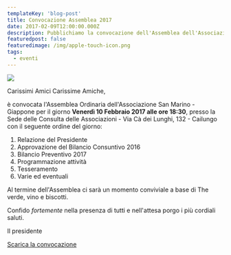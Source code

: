 ```yaml
---
templateKey: 'blog-post'
title: Convocazione Assemblea 2017
date: 2017-02-09T12:00:00.000Z
description: Pubblichiamo la convocazione dell'Assemblea dell'Associazione San Marino Giappone per l'anno 2017 
featuredpost: false
featuredimage: /img/apple-touch-icon.png
tags:
  - eventi
---
```


![](/img/apple-touch-icon.png)

Carissimi Amici
Carissime Amiche,

è convocata l'Assemblea Ordinaria dell'Associazione San Marino - Giappone per il giorno **Venerdì 10 Febbraio 2017 alle ore 18:30**, presso la Sede delle Consulta delle Associazioni - Via Cà dei Lunghi, 132 - Cailungo con il seguente ordine del giorno:

1. Relazione del Presidente
2. Approvazione del Bilancio Consuntivo 2016
3. Bilancio Preventivo 2017
4. Programmazione attività
5. Tesseramento
6. Varie ed eventuali

Al termine dell'Assemblea ci sarà un momento conviviale a base di The verde, vino e biscotti.

Confido *fortemente* nella presenza di tutti e nell'attesa porgo i più cordiali saluti.

Il presidente

[Scarica la convocazione](/pdf/2017_02_Assemblea.pdf)
